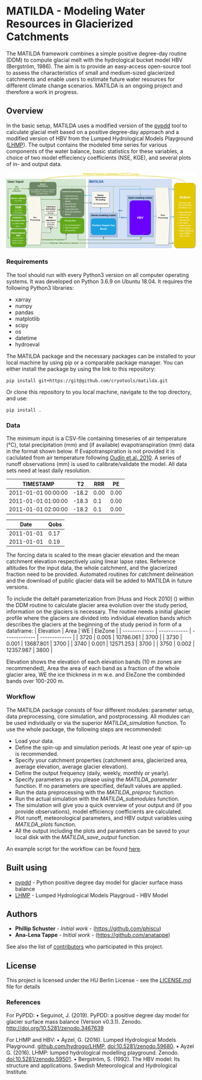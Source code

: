 # MATILDA - Modeling Water Resources in Glacierized Catchments

The MATILDA framework combines a simple positive degree-day routine (DDM) to compute glacial melt with the hydrological bucket model HBV (Bergström, 1986). The aim is to provide an easy-access open-source tool to assess the characteristics of small and medium-sized glacierized catchments and enable users to estimate future water resources for different climate change scenarios.
MATILDA is an ongoing project and therefore a work in progress.

## Overview

In the basic setup, MATILDA uses a modified version of the [pypdd](https://github.com/juseg/pypdd.git) tool to calculate glacial melt based on a positive degree-day  approach and a modified version of HBV from the Lumped Hydrological Models Playground ([LHMP](https://github.com/hydrogo/LHMP.git)). The output contains the modeled time series for various components of the water balance, basic statistics for these variables, a choice of two model effieciency coefficients (NSE, KGE), and several plots of in- and output data.

![](/MATILDA/MATILDA_slim/workflow_detailed-CORRECTED.png)

### Requirements

The tool should run with every Python3 version on all computer operating systems. It was developed on Python 3.6.9 on Ubuntu 18.04.
It requires the following Python3 libraries:
- xarray
- numpy
- pandas
- matplotlib
- scipy
- os
- datetime
- hydroeval

The MATILDA package and the necessary packages can be installed to your local machine by using pip or a comparable package manager. You can either install the package by using the link to this repository:
```
pip install git+https://git@github.com/cryotools/matilda.git

```
Or clone this repository to you local machine, navigate to the top directory, and use:
```
pip install .
```

### Data

The minimum input is a CSV-file containing timeseries of air temperature (°C), total precipitation (mm) and (if available) evapotranspiration (mm) data in the  format shown below. If Evapotranspiration is not provided it is caclulated from air temperature following [Oudin et.al. 2010](https://doi.org/10.1080/02626660903546118). A series of runoff observations (mm) is used to calibrate/validate the model. All data sets need at least daily resolution.

| TIMESTAMP            | T2            | RRR            | PE            |
| -------------        | ------------- | -------------  | ------------- |
| 2011-01-01 00:00:00  | -18.2         | 0.00           | 0.00          |
| 2011-01-01 01:00:00  | -18.3         | 0.1            | 0.00          |
| 2011-01-01 02:00:00  | -18.2         | 0.1            | 0.00          |

| Date          | Qobs          |
| ------------- | ------------- |
| 2011-01-01    | 0.17          |
| 2011-01-01    | 0.19          |


The forcing data is scaled to the mean glacier elevation and the mean catchment elevation respectively using linear lapse rates. Reference altitudes for the input data, the whole catchment, and the glacierized fraction need to be provided. Automated routines for catchment delineation and the download of public glacier data will be added to MATILDA in future versions.

To include the deltaH parameterization from [Huss and Hock 2010] () within the DDM routine to calculate glacier area evolution over the study period, information on the glaciers is necessary. The routine needs a initial glacier profile where the glaciers are divided into individual elevation bands which describes the glaciers at the beginning of the study period in form of a dataframe:
| Elevation     | Area         | WE            | EleZone       |
| ------------- | ------------ | ------------- | ------------- |
| 3720 		| 0.005        | 10786.061     | 3700	       |
| 3730  	| 0.001        | 13687.801     | 3700 	       |
| 3740  	| 0.001        | 12571.253     | 3700 	       |
| 3750  	| 0.002        | 12357.987     | 3800 	       |

Elevation shows the elevation of each elevation bands (10 m zones are recommended), Area the area of each band as a fraction of the whole glacier area, WE the ice thickness in m w.e. and EleZone the combinded bands over 100-200 m.

### Workflow

The MATILDA package consists of four different modules: parameter setup, data preprocessing, core simulation, and postprocessing. All modules can be used individually or via the superior *MATILDA_simulation* function. 
To use the whole package, the following steps are recommended:
- Load your data.
- Define the spin-up and simulation periods. At least one year of spin-up is recommended.
- Specify your catchment properties (catchment area, glacierized area, average elevation, average glacier elevation).
- Define the output frequency (daily, weekly, monthly or yearly).
- Specify parameters as you please using the *MATILDA_parameter* function. If no parameters are specified, default values are applied.
- Run the data preprocessing with the *MATILDA_preproc* function.
- Run the actual simulation with the *MATILDA_submodules* function.
- The simulation will give you a quick overview of your output and (if you provide observations), model efficiency coefficients are calculated.
- Plot runoff, meteorological parameters, and HBV output variables using *MATILDA_plots* function. 
- All the output including the plots and parameters can be saved to your local disk with the *MATILDA_save_output* function.

An example script for the workflow can be found [here](MATILDA/example_workflow.py).

## Built using
* [pypdd](https://github.com/juseg/pypdd.git) - Python positive degree day model for glacier surface mass balance
* [LHMP](https://rometools.github.io/rome/) - Lumped Hydrological Models Playgroud - HBV Model

## Authors

* **Phillip Schuster** - *Initial work* - (https://github.com/phiscu)
* **Ana-Lena Tappe** - *Initial work* - (https://github.com/anatappe)


See also the list of [contributors](https://scm.cms.hu-berlin.de/sneidecy/centralasiawaterresources/-/graphs/master) who participated in this project.

## License

This project is licensed under the HU Berlin License - see the [LICENSE.md](LICENSE.md) file for details

### References

For PyPDD:
	•	Seguinot, J. (2019). PyPDD: a positive degree day model for glacier surface mass balance (Version v0.3.1). Zenodo. http://doi.org/10.5281/zenodo.3467639

For LHMP and HBV:
	•	Ayzel, G. (2016). Lumped Hydrological Models Playground. [github.com/hydrogo/LHMP](https://github.com/hydrogo/LHMP.git), [doi:10.5281/zenodo.59680](https://doi.org/10.5281/zenodo.59680).
	•	Ayzel G. (2016). LHMP: lumped hydrological modelling playground. Zenodo. [doi:10.5281/zenodo.59501](https://doi.org/10.5281/zenodo.59501).
	•	Bergström, S. (1992). The HBV model: Its structure and applications. Swedish Meteorological and Hydrological Institute.
